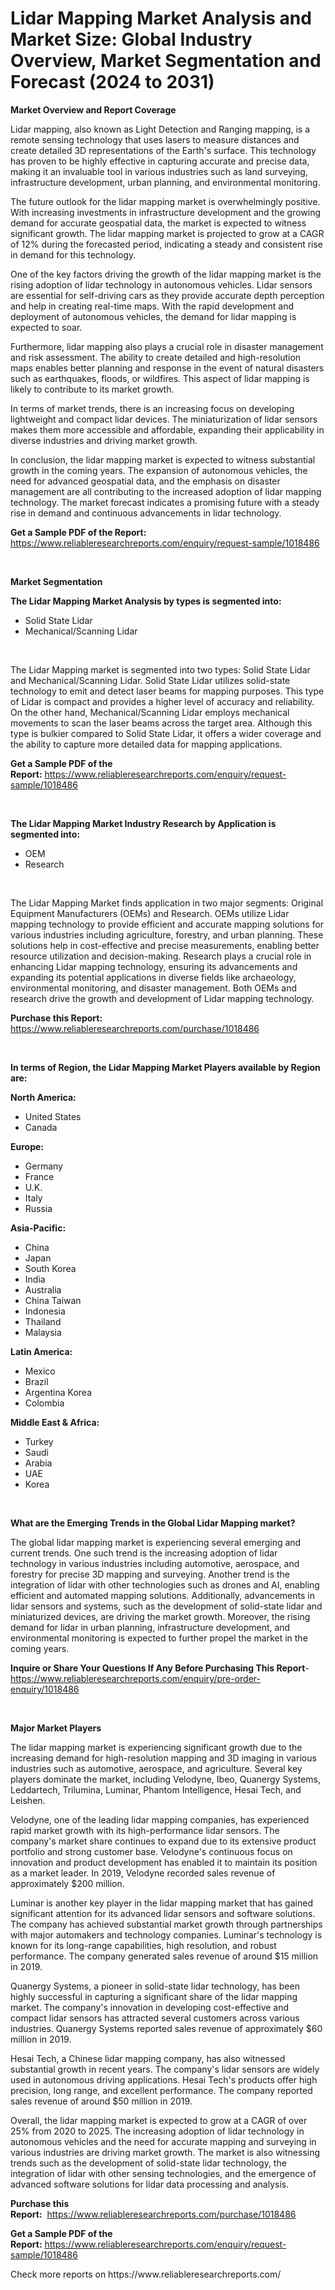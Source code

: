 <p><h1>Lidar Mapping Market Analysis and Market Size: Global Industry Overview, Market Segmentation and Forecast (2024 to 2031)</h1></p><p><strong>Market Overview and Report Coverage</strong></p>
<p><p>Lidar mapping, also known as Light Detection and Ranging mapping, is a remote sensing technology that uses lasers to measure distances and create detailed 3D representations of the Earth's surface. This technology has proven to be highly effective in capturing accurate and precise data, making it an invaluable tool in various industries such as land surveying, infrastructure development, urban planning, and environmental monitoring.</p><p>The future outlook for the lidar mapping market is overwhelmingly positive. With increasing investments in infrastructure development and the growing demand for accurate geospatial data, the market is expected to witness significant growth. The lidar mapping market is projected to grow at a CAGR of 12% during the forecasted period, indicating a steady and consistent rise in demand for this technology.</p><p>One of the key factors driving the growth of the lidar mapping market is the rising adoption of lidar technology in autonomous vehicles. Lidar sensors are essential for self-driving cars as they provide accurate depth perception and help in creating real-time maps. With the rapid development and deployment of autonomous vehicles, the demand for lidar mapping is expected to soar.</p><p>Furthermore, lidar mapping also plays a crucial role in disaster management and risk assessment. The ability to create detailed and high-resolution maps enables better planning and response in the event of natural disasters such as earthquakes, floods, or wildfires. This aspect of lidar mapping is likely to contribute to its market growth.</p><p>In terms of market trends, there is an increasing focus on developing lightweight and compact lidar devices. The miniaturization of lidar sensors makes them more accessible and affordable, expanding their applicability in diverse industries and driving market growth.</p><p>In conclusion, the lidar mapping market is expected to witness substantial growth in the coming years. The expansion of autonomous vehicles, the need for advanced geospatial data, and the emphasis on disaster management are all contributing to the increased adoption of lidar mapping technology. The market forecast indicates a promising future with a steady rise in demand and continuous advancements in lidar technology.</p></p>
<p><strong>Get a Sample PDF of the Report:</strong> <a href="https://www.reliableresearchreports.com/enquiry/request-sample/1018486">https://www.reliableresearchreports.com/enquiry/request-sample/1018486</a></p>
<p>&nbsp;</p>
<p><strong>Market Segmentation</strong></p>
<p><strong>The Lidar Mapping Market Analysis by types is segmented into:</strong></p>
<p><ul><li>Solid State Lidar</li><li>Mechanical/Scanning Lidar</li></ul></p>
<p>&nbsp;</p>
<p><p>The Lidar Mapping market is segmented into two types: Solid State Lidar and Mechanical/Scanning Lidar. Solid State Lidar utilizes solid-state technology to emit and detect laser beams for mapping purposes. This type of Lidar is compact and provides a higher level of accuracy and reliability. On the other hand, Mechanical/Scanning Lidar employs mechanical movements to scan the laser beams across the target area. Although this type is bulkier compared to Solid State Lidar, it offers a wider coverage and the ability to capture more detailed data for mapping applications.</p></p>
<p><strong>Get a Sample PDF of the Report:</strong>&nbsp;<a href="https://www.reliableresearchreports.com/enquiry/request-sample/1018486">https://www.reliableresearchreports.com/enquiry/request-sample/1018486</a></p>
<p>&nbsp;</p>
<p><strong>The Lidar Mapping Market Industry Research by Application is segmented into:</strong></p>
<p><ul><li>OEM</li><li>Research</li></ul></p>
<p>&nbsp;</p>
<p><p>The Lidar Mapping Market finds application in two major segments: Original Equipment Manufacturers (OEMs) and Research. OEMs utilize Lidar mapping technology to provide efficient and accurate mapping solutions for various industries including agriculture, forestry, and urban planning. These solutions help in cost-effective and precise measurements, enabling better resource utilization and decision-making. Research plays a crucial role in enhancing Lidar mapping technology, ensuring its advancements and expanding its potential applications in diverse fields like archaeology, environmental monitoring, and disaster management. Both OEMs and research drive the growth and development of Lidar mapping technology.</p></p>
<p><strong>Purchase this Report:</strong>&nbsp; <a href="https://www.reliableresearchreports.com/purchase/1018486">https://www.reliableresearchreports.com/purchase/1018486</a></p>
<p>&nbsp;</p>
<p><strong>In terms of Region, the Lidar Mapping Market Players available by Region are:</strong></p>
<p>
    <p> <strong> North America: </strong>
        <ul>
            <li>United States</li>
            <li>Canada</li>
        </ul>
        </p> 
    <p> <strong> Europe: </strong>
        <ul>
            <li>Germany</li>
            <li>France</li>
            <li>U.K.</li>
            <li>Italy</li>
            <li>Russia</li>
        </ul>
        </p> 
    <p> <strong> Asia-Pacific: </strong>
        <ul>
            <li>China</li>
            <li>Japan</li>
            <li>South Korea</li>
            <li>India</li>
            <li>Australia</li>
            <li>China Taiwan</li>
            <li>Indonesia</li>
            <li>Thailand</li>
            <li>Malaysia</li>
        </ul>
        </p> 
    <p> <strong> Latin America: </strong>
        <ul>
            <li>Mexico</li>
            <li>Brazil</li>
            <li>Argentina Korea</li>
            <li>Colombia</li>
        </ul>
        </p> 
    <p> <strong> Middle East & Africa: </strong>
        <ul>
            <li>Turkey</li>
            <li>Saudi</li>
            <li>Arabia</li>
            <li>UAE</li>
            <li>Korea</li>
        </ul>
    </p>
    </p>
<p>&nbsp;</p>
<p><strong>What are the Emerging Trends in the Global Lidar Mapping market?</strong></p>
<p><p>The global lidar mapping market is experiencing several emerging and current trends. One such trend is the increasing adoption of lidar technology in various industries including automotive, aerospace, and forestry for precise 3D mapping and surveying. Another trend is the integration of lidar with other technologies such as drones and AI, enabling efficient and automated mapping solutions. Additionally, advancements in lidar sensors and systems, such as the development of solid-state lidar and miniaturized devices, are driving the market growth. Moreover, the rising demand for lidar in urban planning, infrastructure development, and environmental monitoring is expected to further propel the market in the coming years.</p></p>
<p><strong>Inquire or Share Your Questions If Any Before Purchasing This Report</strong>- <a href="https://www.reliableresearchreports.com/enquiry/pre-order-enquiry/1018486">https://www.reliableresearchreports.com/enquiry/pre-order-enquiry/1018486</a></p>
<p>&nbsp;</p>
<p><strong>Major Market Players</strong></p>
<p><p>The lidar mapping market is experiencing significant growth due to the increasing demand for high-resolution mapping and 3D imaging in various industries such as automotive, aerospace, and agriculture. Several key players dominate the market, including Velodyne, Ibeo, Quanergy Systems, Leddartech, Trilumina, Luminar, Phantom Intelligence, Hesai Tech, and Leishen.</p><p>Velodyne, one of the leading lidar mapping companies, has experienced rapid market growth with its high-performance lidar sensors. The company's market share continues to expand due to its extensive product portfolio and strong customer base. Velodyne's continuous focus on innovation and product development has enabled it to maintain its position as a market leader. In 2019, Velodyne recorded sales revenue of approximately $200 million.</p><p>Luminar is another key player in the lidar mapping market that has gained significant attention for its advanced lidar sensors and software solutions. The company has achieved substantial market growth through partnerships with major automakers and technology companies. Luminar's technology is known for its long-range capabilities, high resolution, and robust performance. The company generated sales revenue of around $15 million in 2019.</p><p>Quanergy Systems, a pioneer in solid-state lidar technology, has been highly successful in capturing a significant share of the lidar mapping market. The company's innovation in developing cost-effective and compact lidar sensors has attracted several customers across various industries. Quanergy Systems reported sales revenue of approximately $60 million in 2019.</p><p>Hesai Tech, a Chinese lidar mapping company, has also witnessed substantial growth in recent years. The company's lidar sensors are widely used in autonomous driving applications. Hesai Tech's products offer high precision, long range, and excellent performance. The company reported sales revenue of around $50 million in 2019.</p><p>Overall, the lidar mapping market is expected to grow at a CAGR of over 25% from 2020 to 2025. The increasing adoption of lidar technology in autonomous vehicles and the need for accurate mapping and surveying in various industries are driving market growth. The market is also witnessing trends such as the development of solid-state lidar technology, the integration of lidar with other sensing technologies, and the emergence of advanced software solutions for lidar data processing and analysis.</p></p>
<p><strong>Purchase this Report:</strong>&nbsp;&nbsp;<a href="https://www.reliableresearchreports.com/purchase/1018486">https://www.reliableresearchreports.com/purchase/1018486</a></p>
<p></p>
<p><strong>Get a Sample PDF of the Report:</strong>&nbsp;<a href="https://www.reliableresearchreports.com/enquiry/request-sample/1018486">https://www.reliableresearchreports.com/enquiry/request-sample/1018486</a></p>
<p>Check more reports on https://www.reliableresearchreports.com/</p>